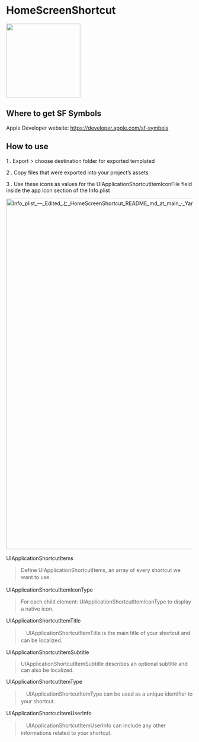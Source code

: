 # HomeScreenShortcut
<img src="https://user-images.githubusercontent.com/47273077/136684846-e57b27f7-9e34-44a7-82e9-5e14fae8a403.png" width="200"> 

## Where to get SF Symbols
Apple Developer website: https://developer.apple.com/sf-symbols

## How to use
1 . Export > choose destination folder for exported templated


2 . Copy files that were exported into your project’s assets

3 . Use these icons as values for the UIApplicationShortcutItemIconFile field inside the app icon section of the Info.plist

<img width="943" alt="Info_plist_—_Edited_と_HomeScreenShortcut_README_md_at_main_·_YamamotoDesu_HomeScreenShortcut" src="https://user-images.githubusercontent.com/47273077/136685234-0584705b-1549-4de9-9fe1-af93a2f011a9.png">

UIApplicationShortcutItems　
> Define UIApplicationShortcutItems, an array of every shortcut we want to use.　

UIApplicationShortcutItemIconType　
> For each child element: UIApplicationShortcutItemIconType to display a native icon.　

UIApplicationShortcutItemTitle
> 　UIApplicationShortcutItemTitle is the main title of your shortcut and can be localized.　

UIApplicationShortcutItemSubtitle
> UIApplicationShortcutItemSubtitle describes an optional subtitle and can also be localized.

UIApplicationShortcutItemType
> 　UIApplicationShortcutItemType can be used as a unique identifier to your shortcut.　

UIApplicationShortcutItemUserInfo
> 　UIApplicationShortcutItemUserInfo can include any other informations related to your shortcut.　

